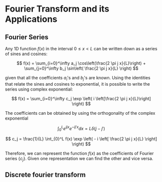 # Fourier Transform and its Applications

## Fourier Series

Any 1D function $f(x)$ in the interval $0\leq x < L$ can be written down as a series of sines and cosines:

$$ f(x) = \sum_{i=0}^\infty a_j \cos\left(\frac{2 \pi j x}{L}\right) + \sum_{j=0}^\infty b_j \sin\left( \frac{2 \pi j x}{L} \right) $$

given that all the coefficients $a_i$'s and $b_j$'s are known. Using the identities that relate the sines and cosines to exponential, it is possible to write the series using complex exponential:

$$ f(x) = \sum_{i=0}^\infty c_j \exp \left( i \left[\frac{2 \pi j x}{L}\right] \right) $$

The coefficients can be obtained by using the orthogonality of the complex exponential 

$$\int_0^L e^{i j x} e^{-i j' x} dx = L \delta(j-j')$$

$$ c_j = \frac{1}{L} \int_{0}^L f(x) \exp \left( - i \left[ \frac{2 \pi j x}{L} \right] \right) $$

Therefore, we can represent the function $f(x)$ as the coefficients of Fourier series $\{ c_j \}$. Given one representation we can find the other and vice versa.

## Discrete fourier transform

